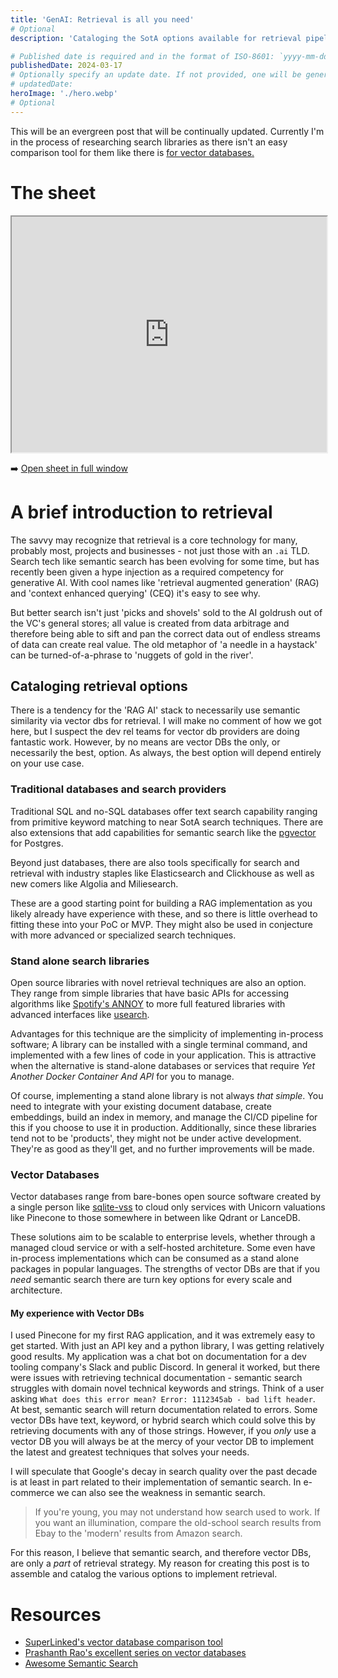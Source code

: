 ```yaml
---
title: 'GenAI: Retrieval is all you need'
# Optional
description: 'Cataloging the SotA options available for retrieval pipelines in Gen AI. With an attached spreadsheet.'

# Published date is required and in the format of ISO-8601: `yyyy-mm-dd`. For more info see https://docs.astro.build/en/guides/content-collections/#working-with-dates-in-the-frontmatter
publishedDate: 2024-03-17
# Optionally specify an update date. If not provided, one will be generated from the git history. Only if the post has been changed since the day published.
# updatedDate:
heroImage: './hero.webp'
# Optional
---
```


This will be an evergreen post that will be continually updated. Currently I'm in the process of researching search libraries as there isn't an easy comparison tool for them like there is [for vector databases.](https://superlinked.com/vector-db-comparison/)

<h1>The sheet</h1>

<iframe style="height: 377px; width: 100%;" src="https://docs.google.com/spreadsheets/d/e/2PACX-1vRoAuiO_BLEP8oMB4flfwsa2ZWHJsZYsThZ5fcI-Ewg33ZsS_vCLfhBqk1s5MO1RieityzM3mVB8Grj/pubhtml?widget=true&amp;"></iframe>

➡️ [Open sheet in full window](https://docs.google.com/spreadsheets/d/1vPshk1R0O9vb7RjXT-KJ9-YEPsg1rrcXwriQHEgkISM)

<h1>A brief introduction to retrieval</h1>

The savvy may recognize that retrieval is a core technology for many, probably most, projects and businesses - not just those with an `.ai` TLD. Search tech like semantic search has been evolving for some time, but has recently been given a hype injection as a required competency for generative AI. With cool names like 'retrieval augmented generation' (RAG) and 'context enhanced querying' (CEQ) it's easy to see why.

But better search isn't just 'picks and shovels' sold to the AI goldrush out of the VC's general stores; all value is created from data arbitrage and therefore being able to sift and pan the correct data out of endless streams of data can create real value. The old metaphor of 'a needle in a haystack' can be turned-of-a-phrase to 'nuggets of gold in the river'.

<h2>Cataloging retrieval options</h2>

There is a tendency for the 'RAG AI' stack to necessarily use semantic similarity via vector dbs for retrieval. I will make no comment of how we got here, but I suspect the dev rel teams for vector db providers are doing fantastic work. However, by no means are vector DBs the only, or necessarily the best, option. As always, the best option will depend entirely on your use case.

<h3>Traditional databases and search providers</h3>

Traditional SQL and no-SQL databases offer text search capability ranging from primitive keyword matching to near SotA search techniques. There are also extensions that add capabilities for semantic search like the [pgvector](https://github.com/pgvector/pgvector) for Postgres.

Beyond just databases, there are also tools specifically for search and retrieval with industry staples like Elasticsearch and Clickhouse as well as new comers like Algolia and Miliesearch.

These are a good starting point for building a RAG implementation as you likely already have experience with these, and so there is little overhead to fitting these into your PoC or MVP. They might also be used in conjecture with more advanced or specialized search techniques.

<h3>Stand alone search libraries</h3>

Open source libraries with novel retrieval techniques are also an option. They range from simple libraries that have basic APIs for accessing algorithms like [Spotify's ANNOY](https://github.com/spotify/annoy) to more full featured libraries with advanced interfaces like [usearch](https://github.com/unum-cloud/usearch).

Advantages for this technique are the simplicity of implementing in-process software; A library can be installed with a single terminal command, and implemented with a few lines of code in your application. This is attractive when the alternative is stand-alone databases or services that require _Yet Another Docker Container And API_ for you to manage.

Of course, implementing a stand alone library is not always _that simple_. You need to integrate with your existing document database, create embeddings, build an index in memory, and manage the CI/CD pipeline for this if you choose to use it in production. Additionally, since these libraries tend not to be 'products', they might not be under active development. They're as good as they'll get, and no further improvements will be made.

<h3>Vector Databases</h3>

Vector databases range from bare-bones open source software created by a single person like [sqlite-vss](https://github.com/asg017/sqlite-vss) to cloud only services with Unicorn valuations like Pinecone to those somewhere in between like Qdrant or LanceDB.

These solutions aim to be scalable to enterprise levels, whether through a managed cloud service or with a self-hosted architeture. Some even have in-process implementations which can be consumed as a stand alone packages in popular languages. The strengths of vector DBs are that if you _need_ semantic search there are turn key options for every scale and architecture.

<h4>My experience with Vector DBs</h4>

I used Pinecone for my first RAG application, and it was extremely easy to get started. With just an API key and a python library, I was getting relatively good results. My application was a chat bot on documentation for a dev tooling company's Slack and public Discord. In general it worked, but there were issues with retrieving technical documentation - semantic search struggles with domain novel technical keywords and strings. Think of a user asking `What does this error mean? Error: 1112345ab - bad lift header`. At best, semantic search will return documentation related to errors. Some vector DBs have text, keyword, or hybrid search which could solve this by retrieving documents with any of those strings. However, if you _only_ use a vector DB you will always be at the mercy of your vector DB to implement the latest and greatest techniques that solves your needs.

I will speculate that Google's decay in search quality over the past decade is at least in part related to their implementation of semantic search. In e-commerce we can also see the weakness in semantic search.

> If you're young, you may not understand how search used to work. If you want an illumination, compare the old-school search results from Ebay to the 'modern' results from Amazon search.

For this reason, I believe that semantic search, and therefore vector DBs, are only a _part_ of retrieval strategy. My reason for creating this post is to assemble and catalog the various options to implement retrieval.

<h1>Resources</h1>

- [SuperLinked's vector database comparison tool](https://superlinked.com/vector-db-comparison/)
- [Prashanth Rao's excellent series on vector databases](https://thedataquarry.com/posts/)
- [Awesome Semantic Search](https://github.com/currentslab/awesome-vector-search)
